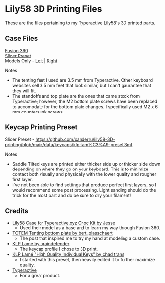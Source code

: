 # Lily58 3D Printing Files  
These are the files pertaining to my Typeractive Lily58's 3D printed parts.  
  
## Case Files  
[Fusion 360](https://github.com/xanderru/lily58-3D-printing/blob/main/data/case/lily58-typeractive-choc-case.f3d)  
[Slicer Preset](https://github.com/xanderru/lily58-3D-printing/blob/main/data/case/lily58-preset.3mf)  
Models Only - [Left](https://github.com/xanderru/lily58-3D-printing/blob/main/data/case/left.stl) | [Right](https://github.com/xanderru/lily58-3D-printing/blob/main/data/case/right.stl)  
  
Notes  
- The tenting feet I used are 3.5 mm from Typeractive. Other keyboard websites sell 3.5 mm feet that look similar, but I can't gaurantee that they will fit.  
- The standoffs and top plate are the ones that came stock from Typeractive; however, the M2 bottom plate screws have been replaced to accomodate for the bottom plate changes. I specifically used M2 x 6 mm countersunk screws.  
  
## Keycap Printing Preset  
Slicer Preset - https://github.com/xanderru/lily58-3D-printing/blob/main/data/keycaps/klp-lam%C3%A9-preset.3mf  
  
Notes  
- Saddle Tilted keys are printed either thicker side up or thicker side down depending on where they go on your keyboard. This is to minimize contact both visually and physically with the lower quality and rougher first layer.  
- I've not been able to find settings that produce perfect first layers, so I would recommend some post processing. Light sanding should do the trick for the most part and do be sure to dry your filament!  
  
## Credits  
- [Lily58 Case for Typeractive.xyz Choc Kit by Jesse](https://www.printables.com/model/785838-lily58-case-for-typeractivexyz-choc-kit)  
  - Used their model as a base and to learn my way through Fusion 360.  
- [TOTEM Tenting bottom plate by bert_plasschaert](https://www.reddit.com/r/ErgoMechKeyboards/comments/1dmirsg/totem_tenting_bottom_plate/)  
  - The post that inspired me to try my hand at modeling a custom case.  
- [KLP Lamé by braindefender](https://github.com/braindefender/KLP-Lame-Keycaps)  
  - The keycap profile I chose to 3D print.  
- [KLP Lamé "High Quality Individual Keys" by chad trans](https://makerworld.com/en/models/196991-klp-lame-kailh-choc-keycaps?from=search#profileId-513815)  
  - I started with this preset, then heavily edited it to further maximize quality.   
- [Typeractive](https://typeractive.xyz/)  
  - For a great product.  

